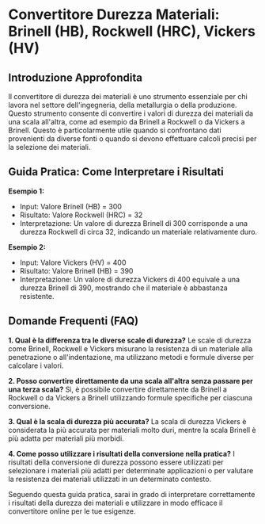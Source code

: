 # Convertitore Durezza Materiali: Brinell (HB), Rockwell (HRC), Vickers (HV)

## Introduzione Approfondita
Il convertitore di durezza dei materiali è uno strumento essenziale per chi lavora nel settore dell'ingegneria, della metallurgia o della produzione. Questo strumento consente di convertire i valori di durezza dei materiali da una scala all'altra, come ad esempio da Brinell a Rockwell o da Vickers a Brinell. Questo è particolarmente utile quando si confrontano dati provenienti da diverse fonti o quando si devono effettuare calcoli precisi per la selezione dei materiali.

## Guida Pratica: Come Interpretare i Risultati

**Esempio 1:**
- Input: Valore Brinell (HB) = 300
- Risultato: Valore Rockwell (HRC) = 32
- Interpretazione: Un valore di durezza Brinell di 300 corrisponde a una durezza Rockwell di circa 32, indicando un materiale relativamente duro.

**Esempio 2:**
- Input: Valore Vickers (HV) = 400
- Risultato: Valore Brinell (HB) = 390
- Interpretazione: Un valore di durezza Vickers di 400 equivale a una durezza Brinell di 390, mostrando che il materiale è abbastanza resistente.

## Domande Frequenti (FAQ)

**1. Qual è la differenza tra le diverse scale di durezza?**
Le scale di durezza come Brinell, Rockwell e Vickers misurano la resistenza di un materiale alla penetrazione o all'indentazione, ma utilizzano metodi e formule diverse per calcolare i valori.

**2. Posso convertire direttamente da una scala all'altra senza passare per una terza scala?**
Sì, è possibile convertire direttamente da Brinell a Rockwell o da Vickers a Brinell utilizzando formule specifiche per ciascuna conversione.

**3. Qual è la scala di durezza più accurata?**
La scala di durezza Vickers è considerata la più accurata per materiali molto duri, mentre la scala Brinell è più adatta per materiali più morbidi.

**4. Come posso utilizzare i risultati della conversione nella pratica?**
I risultati della conversione di durezza possono essere utilizzati per selezionare i materiali più adatti per determinate applicazioni o per valutare la resistenza dei materiali utilizzati in un determinato contesto.

Seguendo questa guida pratica, sarai in grado di interpretare correttamente i risultati della durezza dei materiali e utilizzare in modo efficace il convertitore online per le tue esigenze.